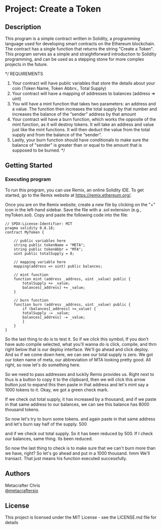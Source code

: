 # Project: Create a Token


## Description

This program is a simple contract written in Solidity, a programming language used for developing smart contracts on the Ethereum blockchain. The contract has a single function that returns the string "Create a Token". This program serves as a simple and straightforward introduction to Solidity programming, and can be used as a stepping stone for more complex projects in the future.

*/
REQUIREMENTS
1. Your contract will have public variables that store the details about your coin (Token Name, Token Abbrv., Total Supply)
2. Your contract will have a mapping of addresses to balances (address => uint)
3. You will have a mint function that takes two parameters: an address and a value. The function then increases the total supply by that number and increases the balance of the “sender” address by that amount
4. Your contract will have a burn function, which works the opposite of the mint function, as it will destroy tokens. It will take an address and value just like the mint functions. It will then deduct the value from the total supply and from the balance of the “sender”.
5. Lastly, your burn function should have conditionals to make sure the balance of "sender" is greater than or equal to the amount that is supposed to be burned.
*/


## Getting Started

### Executing program
To run this program, you can use Remix, an online Solidity IDE. To get started, go to the Remix website at https://remix.ethereum.org/.

Once you are on the Remix website, create a new file by clicking on the "+" icon in the left-hand sidebar. Save the file with a .sol extension (e.g., myToken.sol). Copy and paste the following code into the file:

```
// SPDX-License-Identifier: MIT
pragma solidity 0.8.18;
contract MyToken {

    // public variables here
    string public tokenName = "META";
    string public tokenAbbr = "MTA";
    uint public totalSupply = 0;

    // mapping variable here
    mapping(address => uint) public balances;

    // mint function
    function mint (address _address, uint _value) public {
        totalSupply += _value;
        balances[_address] += _value;
    }

    // burn function
    function burn (address _address, uint _value) public {
        if (balances[_address] >=_value) {
        totalSupply -= _value;
        balances[_address] -= _value; 
        }
    }
}

```

So the last thing to do is to test it. So if we click this symbol, If you don't have auto compile selected, what you'll wanna do is click, compile, and thrn right below that is our deploy interface. We'll go ahead and click deploy. And so if we come down here, we can see our total supply is zero. We got our token name of meta, our abbreviation of MTA looking pretty good. All right, so now let's do something here.

So we need to pass addresses and luckily Remix provides us. Right next to thus is a button to copy it to the clipboard, then we will click this arrow button just to expand this then paste in that address and let's mint say a 1000 tokens to it. Okay, we got a green check mark. 

If we check out total supply, it has increased by a thousand, and if we paste in that same address to our balances, we can see this balance has 8000 thousand tokens. 

So now let's try to burn some tokens. and again paste in that same address and let's burn say half of the supply. 500 

and if we check out total supply. So it has been reduced by 500. If I check our balances, same thing. Its been reduced. 

So now the last thing to check is to make sure that we can't burn more than we have, right? So let's go ahead and put in a 1000 thousand. hmm We'll transact. That just means his function executed successfully.


## Authors

Metacrafter Chris  
[@metacraftersio](https://twitter.com/metacraftersio)


## License

This project is licensed under the MIT License - see the LICENSE.md file for details

